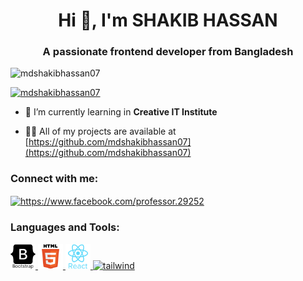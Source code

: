 <h1 align="center">Hi 👋, I'm SHAKIB HASSAN</h1>
<h3 align="center">A passionate frontend developer from Bangladesh</h3>

<p align="left"> <img src="https://komarev.com/ghpvc/?username=mdshakibhassan07&label=Profile%20views&color=0e75b6&style=flat" alt="mdshakibhassan07" /> </p>

<p align="left"> <a href="https://github.com/ryo-ma/github-profile-trophy"><img src="https://github-profile-trophy.vercel.app/?username=mdshakibhassan07" alt="mdshakibhassan07" /></a> </p>

- 🌱 I’m currently learning in **Creative IT Institute**

- 👨‍💻 All of my projects are available at [https://github.com/mdshakibhassan07](https://github.com/mdshakibhassan07)

<h3 align="left">Connect with me:</h3>
<p align="left">
<a href="https://fb.com/https://www.facebook.com/professor.29252" target="blank"><img align="center" src="https://raw.githubusercontent.com/rahuldkjain/github-profile-readme-generator/master/src/images/icons/Social/facebook.svg" alt="https://www.facebook.com/professor.29252" height="30" width="40" /></a>
</p>

<h3 align="left">Languages and Tools:</h3>
<p align="left"> <a href="https://getbootstrap.com" target="_blank" rel="noreferrer"> <img src="https://raw.githubusercontent.com/devicons/devicon/master/icons/bootstrap/bootstrap-plain-wordmark.svg" alt="bootstrap" width="40" height="40"/> </a> <a href="https://www.w3.org/html/" target="_blank" rel="noreferrer"> <img src="https://raw.githubusercontent.com/devicons/devicon/master/icons/html5/html5-original-wordmark.svg" alt="html5" width="40" height="40"/> </a> <a href="https://reactjs.org/" target="_blank" rel="noreferrer"> <img src="https://raw.githubusercontent.com/devicons/devicon/master/icons/react/react-original-wordmark.svg" alt="react" width="40" height="40"/> </a> <a href="https://tailwindcss.com/" target="_blank" rel="noreferrer"> <img src="https://www.vectorlogo.zone/logos/tailwindcss/tailwindcss-icon.svg" alt="tailwind" width="40" height="40"/> </a> </p>
